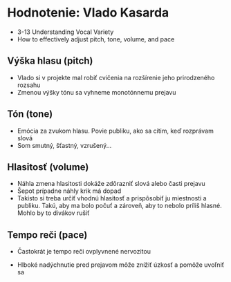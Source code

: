 # Hodnotenie: Vlado Kasarda
- 3-13 Understanding Vocal Variety
- How to effectively adjust pitch, tone, volume, and pace

## Výška hlasu (pitch)
- Vlado si v projekte mal robiť cvičenia na rozšírenie jeho prirodzeného rozsahu
- Zmenou výšky tónu sa vyhneme monotónnemu prejavu

## Tón (tone)
- Emócia za zvukom hlasu. Povie publiku, ako sa cítim, keď rozprávam slová
- Som smutný, šťastný, vzrušený...

## Hlasitosť (volume)
- Náhla zmena hlasitosti dokáže zdôrazniť slová alebo časti prejavu
- Šepot prípadne náhly krik má dopad
- Takisto si treba určiť vhodnú hlasitosť a prispôsobiť ju miestnosti a publiku. Takú, aby ma bolo počuť a zároveň, aby to nebolo príliš hlasné. Mohlo by to divákov rušiť

## Tempo reči (pace)
- Častokrát je tempo reči ovplyvnené nervozitou

- Hlboké nadýchnutie pred prejavom môže znížiť úzkosť a pomôže uvoľniť sa